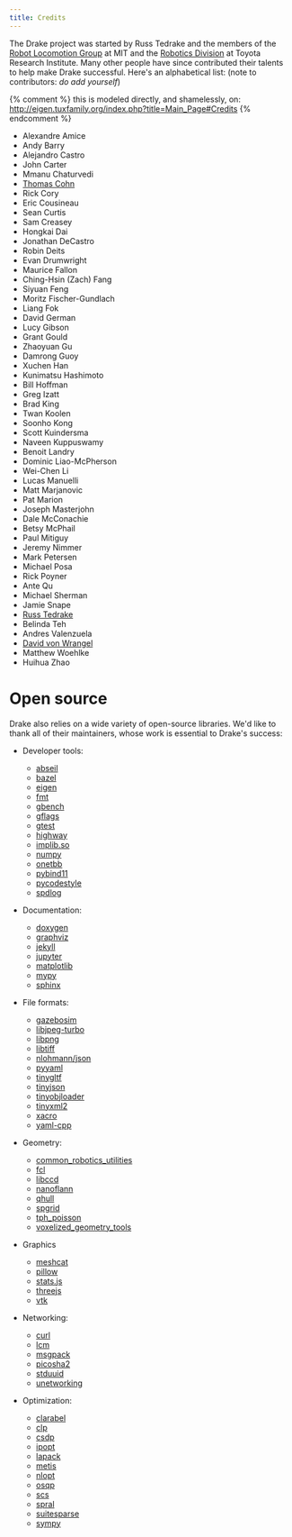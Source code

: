 ```yaml
---
title: Credits
---
```


The Drake project was started by Russ Tedrake and the members of the
[Robot Locomotion Group](http://groups.csail.mit.edu/locomotion/index.html) at MIT
and the [Robotics Division](https://www.tri.global/our-work/robotics/) at
Toyota Research Institute.  Many other people have since contributed their
talents to help make Drake successful.  Here's an alphabetical list: (note to contributors: *do add yourself*)

{% comment %}
this is modeled directly, and shamelessly, on: http://eigen.tuxfamily.org/index.php?title=Main_Page#Credits
{% endcomment %}

* Alexandre Amice
* Andy Barry
* Alejandro Castro
* John Carter
* Mmanu Chaturvedi
* [Thomas Cohn](https://tommycohn.com/)
* Rick Cory
* Eric Cousineau
* Sean Curtis
* Sam Creasey
* Hongkai Dai
* Jonathan DeCastro
* Robin Deits
* Evan Drumwright
* Maurice Fallon
* Ching-Hsin (Zach) Fang
* Siyuan Feng
* Moritz Fischer-Gundlach
* Liang Fok
* David German
* Lucy Gibson
* Grant Gould
* Zhaoyuan Gu
* Damrong Guoy
* Xuchen Han
* Kunimatsu Hashimoto
* Bill Hoffman
* Greg Izatt
* Brad King
* Twan Koolen
* Soonho Kong
* Scott Kuindersma
* Naveen Kuppuswamy
* Benoit Landry
* Dominic Liao-McPherson
* Wei-Chen Li
* Lucas Manuelli
* Matt Marjanovic
* Pat Marion
* Joseph Masterjohn
* Dale McConachie
* Betsy McPhail
* Paul Mitiguy
* Jeremy Nimmer
* Mark Petersen
* Michael Posa
* Rick Poyner
* Ante Qu
* Michael Sherman
* Jamie Snape
* [Russ Tedrake](http://people.csail.mit.edu/russt/)
* Belinda Teh
* Andres Valenzuela
* [David von Wrangel](https://www.davidvonwrangel.com/)
* Matthew Woehlke
* Huihua Zhao

# Open source

Drake also relies on a wide variety of open-source libraries. We'd like to thank
all of their maintainers, whose work is essential to Drake's success:

* Developer tools:
  * [abseil](https://abseil.io)
  * [bazel](https://bazel.build)
  * [eigen](https://eigen.tuxfamily.org/)
  * [fmt](https://fmt.dev/)
  * [gbench](https://github.com/google/benchmark)
  * [gflags](https://github.com/gflags/gflags)
  * [gtest](https://github.com/google/googletest)
  * [highway](https://github.com/google/highway)
  * [implib.so](https://github.com/yugr/Implib.so)
  * [numpy](https://numpy.org/)
  * [onetbb](https://github.com/oneapi-src/oneTBB)
  * [pybind11](https://pybind11.readthedocs.io/)
  * [pycodestyle](https://github.com/PyCQA/pycodestyle)
  * [spdlog](https://github.com/gabime/spdlog)

* Documentation:
  * [doxygen](https://doxygen.nl/)
  * [graphviz](https://graphviz.org/)
  * [jekyll](https://jekyllrb.com/)
  * [jupyter](https://jupyter.org/)
  * [matplotlib](https://matplotlib.org/)
  * [mypy](https://www.mypy-lang.org/)
  * [sphinx](https://www.sphinx-doc.org/)

* File formats:
  * [gazebosim](https://github.com/gazebosim)
  * [libjpeg-turbo](https://github.com/libjpeg-turbo/libjpeg-turbo)
  * [libpng](https://github.com/glennrp/libpng)
  * [libtiff](https://github.com/libsdl-org/libtiff)
  * [nlohmann/json](https://github.com/nlohmann/json)
  * [pyyaml](https://pyyaml.org/)
  * [tinygltf](https://github.com/syoyo/tinygltf)
  * [tinyjson](https://github.com/rhysd/tinyjson)
  * [tinyobjloader](https://github.com/tinyobjloader/tinyobjloader)
  * [tinyxml2](https://github.com/leethomason/tinyxml2)
  * [xacro](https://github.com/ros/xacro)
  * [yaml-cpp](https://github.com/jbeder/yaml-cpp)

* Geometry:
  * [common_robotics_utilities](https://github.com/ToyotaResearchInstitute/common_robotics_utilities)
  * [fcl](https://github.com/flexible-collision-library/fcl)
  * [libccd](https://github.com/danfis/libccd)
  * [nanoflann](https://github.com/jlblancoc/nanoflann)
  * [qhull](https://github.com/qhull/qhull)
  * [spgrid](https://pages.cs.wisc.edu/~sifakis/project_pages/SPGrid.html)
  * [tph_poisson](https://github.com/thinks/tph_poisson)
  * [voxelized_geometry_tools](https://github.com/ToyotaResearchInstitute/voxelized_geometry_tools)

* Graphics
  * [meshcat](https://github.com/meshcat-dev/meshcat)
  * [pillow](https://pillow.readthedocs.io/)
  * [stats.js](https://github.com/mrdoob/stats.js)
  * [threejs](https://threejs.org/)
  * [vtk](https://github.com/Kitware/VTK)

* Networking:
  * [curl](https://github.com/curl/curl)
  * [lcm](https://github.com/lcm-proj/lcm)
  * [msgpack](https://github.com/msgpack)
  * [picosha2](https://github.com/okdshin/PicoSHA2)
  * [stduuid](https://github.com/mariusbancila/stduuid)
  * [unetworking](https://github.com/uNetworking)

* Optimization:
  * [clarabel](https://github.com/oxfordcontrol/Clarabel.cpp)
  * [clp](https://github.com/coin-or/clp)
  * [csdp](https://github.com/coin-or/csdp)
  * [ipopt](https://github.com/coin-or/ipopt)
  * [lapack](https://github.com/Reference-LAPACK/lapack)
  * [metis](https://github.com/KarypisLab/METIS)
  * [nlopt](https://github.com/stevengj/nlopt)
  * [osqp](https://github.com/osqp)
  * [scs](https://github.com/cvxgrp/scs)
  * [spral](https://ralna.github.io/spral/)
  * [suitesparse](https://github.com/DrTimothyAldenDavis/SuiteSparse)
  * [sympy](https://github.com/sympy/sympy)
